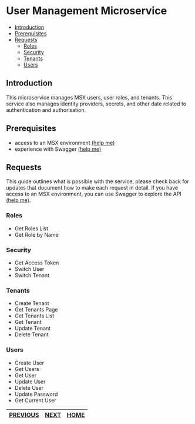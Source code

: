 # User Management Microservice
* [Introduction](#introduction)
* [Prerequisites](#prerequisites)
* [Requests](#requests)
    * [Roles](#roles)
    * [Security](#security)
    * [Tenants](#tenants)
    * [Users](#users)

## Introduction
This microservice manages MSX users, user roles, and tenants. This service also manages identity providers, secrets, and other date related to authentication and authorisation. 

## Prerequisites
* access to an MSX environment [(help me)](../01-msx-developer-program-basics/02-getting-access-to-an-msx-environment.md)
* experience with Swagger [(help me)](../01-msx-developer-program-basics/04-using-the-swagger-documentation.md)


## Requests
This guide outlines what is possible with the service, please check back for updates that document how to make each request in detail. If you have access to an MSX environment, you can use Swagger to explore the API [(help me)](#prerequisites).
### Roles
* Get Roles List
* Get Role by Name

### Security
* Get Access Token
* Switch User
* Switch Tenant

### Tenants
* Create Tenant
* Get Tenants Page
* Get Tenants List
* Get Tenant
* Update Tenant
* Delete Tenant

### Users
* Create User
* Get Users
* Get User
* Update User
* Delete User
* Update Password
* Get Current User


| [PREVIOUS](12-monitor-microservice.md) | [NEXT](14-workflow-microservice.md) | [HOME](../index.md#msx-platform-sdk) |
|---|---|---|
